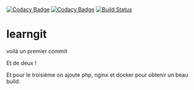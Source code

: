[![Codacy Badge](https://api.codacy.com/project/badge/Grade/1ac42d7913504022ab341a97c91ead3f)](https://app.codacy.com/gh/taviani/learngit?utm_source=github.com&utm_medium=referral&utm_content=taviani/learngit&utm_campaign=Badge_Grade_Settings)
[![Codacy Badge](https://api.codacy.com/project/badge/Grade/682a3341be12446881534acf5d2a0d57)](https://app.codacy.com/app/taviani/learngit?utm_source=github.com&utm_medium=referral&utm_content=taviani/learngit&utm_campaign=Badge_Grade_Dashboard)
[![Build Status](https://travis-ci.org/taviani/learngit.svg?branch=master)](https://travis-ci.org/taviani/learngit)

# learngit

voilà un premier commit

Et de deux !

Et pour le troisième on ajoute php, nginx et docker pour obtenir un beau build.